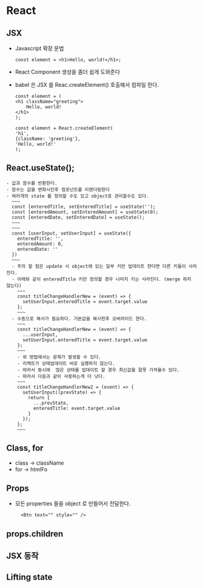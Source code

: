 # React

## JSX
- Javascript 확장 문법
    ~~~
    const element = <h1>Hello, world!</h1>;
    ~~~
- React Component 생성을 좀더 쉽게 도와준다
- babel 은 JSX 를 Reac.createElement() 호출해서 컴파일 한다.
    ~~~
    const element = (
    <h1 className="greeting">
        Hello, world!
    </h1>
    );
    ~~~

    ~~~
    const element = React.createElement(
    'h1',
    {className: 'greeting'},
    'Hello, world!'
    );
    ~~~
## React.useState();
    - 값과 함수를 반환한다.
    - 함수는 값을 변화시킨후 컴포넌트를 리렌더링한다
    - 여러개의 state 를 정의할 수도 있고 object로 관리할수도 있다.
      ~~~
      const [enteredTitle, setEnteredTitle] = useState('');
      const [enteredAmount, setEnteredAmount] = useState(0);
      const [enteredDate, setEnteredDate] = useState();
      ~~~
      ~~~
      const [userInput, setUserInput] = useState({
        enteredTitle: '',
        enteredAmount: 0,
        enteredDate: ''
      })
      ~~~
      - 주의 할 점은 update 시 object에 있는 일부 키만 업데이트 한다면 다른 키들이 사라진다.
      - 아래와 같이 enteredTitle 키만 정의할 경우 나머지 키는 사라진다. (merge 하지 않는다)      
        ~~~
        const titleChangeHandlerNew = (event) => {
          setUserInput.enteredTitle = event.target.value
        };
        ~~~ 
      - 수동으로 복사가 필요하다. 기본값을 복사한후 오버라이드 한다.
        ~~~
        const titleChangeHandlerNew = (event) => {
          ...userInput,
          setUserInput.enteredTitle = event.target.value
        };
        ~~~ 
        - 위 방법에서는 문제가 발생할 수 있다. 
        - 리액트가 상태업데이트 바로 실행하지 않는다. 
        - 따라서 동시에  많은 상태를 업데이트 할 경우 최신값을 잘못 가져올수 있다.
        - 따라서 다음과 같이 사용하는게 더 낫다.
        ~~~
        const titleChangeHandlerNew2 = (event) => {
          setUserInput((prevState) => {
            return {
              ...prevState,
              enteredTitle: event.target.value
            }
          });
        };
        ~~~
       
## Class, for
- class -> className
- for -> htmlFo

## Props
- 모든 properties 들을 object 로 만들어서 전달한다.
  ~~~
    <Btn text="" style="" />
  ~~~
      
## props.children

## JSX 동작

## Lifting state
